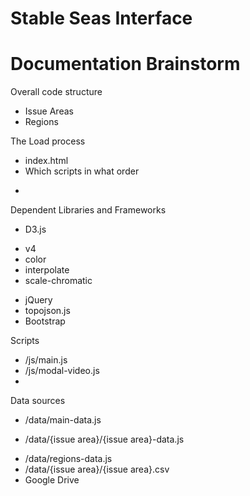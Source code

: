 Stable Seas Interface
=====================

# Documentation Brainstorm

Overall code structure
- Issue Areas
- Regions

The Load process
- index.html
- Which scripts in what order
*

Dependent Libraries and Frameworks
- D3.js
* v4
* color
* interpolate
* scale-chromatic
- jQuery
- topojson.js
- Bootstrap

Scripts
- /js/main.js
- /js/modal-video.js
-

Data sources
- /data/main-data.js
* /data/{issue area}/{issue area}-data.js
- /data/regions-data.js
- /data/{issue area}/{issue area}.csv
- Google Drive
